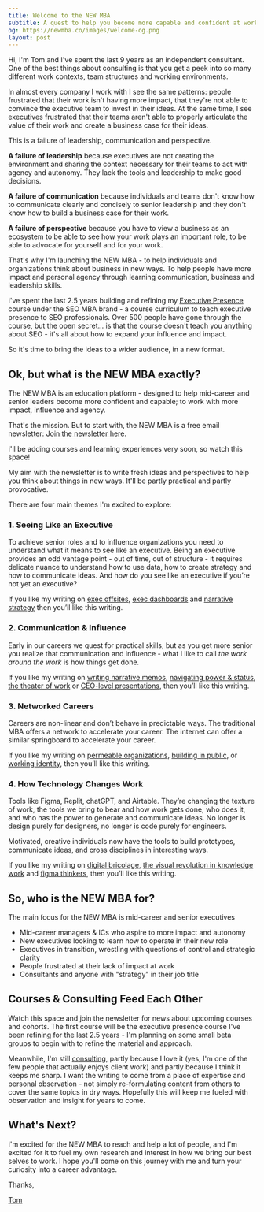 ```yaml
---
title: Welcome to the NEW MBA
subtitle: A quest to help you become more capable and confident at work
og: https://newmba.co/images/welcome-og.png
layout: post
---
```


Hi, I'm Tom and I've spent the last 9 years as an independent consultant. One of the best things about consulting is that you get a peek into so many different work contexts, team structures and working environments.

In almost every company I work with I see the same patterns: people frustrated that their work isn't having more impact, that they're not able to convince the executive team to invest in their ideas. At the same time, I see executives frustrated that their teams aren't able to properly articulate the value of their work and create a business case for their ideas.

This is a failure of leadership, communication and perspective.

**A failure of leadership** because executives are not creating the environment and sharing the context necessary for their teams to act with agency and autonomy. They lack the tools and leadership to make good decisions.

**A failure of communication** because individuals and teams don't know how to communicate clearly and concisely to senior leadership and they don't know how to build a business case for their work.

**A failure of perspective** because you have to view a business as an ecosystem to be able to see how your work plays an important role, to be able to advocate for yourself and for your work.

That's why I'm launching the NEW MBA - to help individuals and organizations think about business in new ways. To help people have more impact and personal agency through learning communication, business and leadership skills.

I've spent the last 2.5 years building and refining my [Executive Presence](https://seomba.com/executive-presence/) course under the SEO MBA brand - a course curriculum to teach executive presence to SEO professionals. Over 500 people have gone through the course, but the open secret... is that the course doesn't teach you anything about SEO - it's all about how to expand your influence and impact.

So it's time to bring the ideas to a wider audience, in a new format.

## Ok, but what is the NEW MBA exactly?

The NEW MBA is an education platform - designed to help mid-career and senior leaders become more confident and capable; to work with more impact, influence and agency.

That's the mission. But to start with, the NEW MBA is a free email newsletter: [Join the newsletter here](https://buttondown.email/newmba).

I'll be adding courses and learning experiences very soon, so watch this space!

My aim with the newsletter is to write fresh ideas and perspectives to help you think about things in new ways. It'll be partly practical and partly provocative.

There are four main themes I'm excited to explore:

### 1. Seeing Like an Executive

To achieve senior roles and to influence organizations you need to understand what it means to see like an executive. Being an executive provides an odd vantage point - out of time, out of structure - it requires delicate nuance to understand how to use data, how to create strategy and how to communicate ideas. And how do you see like an executive if you’re not yet an executive?

If you like my writing on [exec offsites](https://tomcritchlow.com/2022/10/06/exec-offsites/), [exec dashboards](https://tomcritchlow.com/2022/05/06/executive-dashboards/) and [narrative strategy](https://tomcritchlow.com/2020/02/20/narrative-strategy/) then you’ll like this writing.

### 2. Communication & Influence

Early in our careers we quest for practical skills, but as you get more senior you realize that communication and influence - what I like to call *the work around the work* is how things get done. 

If you like my writing on [writing narrative memos](https://newsletter.seomba.com/p/how-to-write-an-amazon-style-narrative), [navigating power & status](https://tomcritchlow.com/2020/06/24/navigating-power-status/), [the theater of work](https://tomcritchlow.com/2019/11/18/yes-and/) or [CEO-level presentations](https://newsletter.seomba.com/p/presenting-to-the-ceo-in-5-slides), then you’ll like this writing.

### 3. Networked Careers

Careers are non-linear and don’t behave in predictable ways. The traditional MBA offers a network to accelerate your career. The internet can offer a similar springboard to accelerate your career.

If you like my writing on [permeable organizations](https://littlefutures.substack.com/p/lf12-permeable-organizations), [building in public](https://tomcritchlow.com/2020/07/23/thinking-in-public/), or [working identity](https://littlefutures.substack.com/p/lf10-permissionless-identities), then you’ll like this writing.

### 4. How Technology Changes Work

Tools like Figma, Replit, chatGPT, and Airtable. They’re changing the texture of work, the tools we bring to bear and how work gets done, who does it, and who has the power to generate and communicate ideas. No longer is design purely for designers, no longer is code purely for engineers.

Motivated, creative individuals now have the tools to build prototypes, communicate ideas, and cross disciplines in interesting ways.

If you like my writing on [digital bricolage](https://tomcritchlow.com/2023/01/20/digital-bricolage/), [the visual revolution in knowledge work](https://newsletter.seomba.com/p/the-visual-revolution-in-knowledge) and [figma thinkers](https://figmathinkers.com/), then you’ll like this writing.

## So, who is the NEW MBA for?

The main focus for the NEW MBA is mid-career and senior executives

* Mid-career managers & ICs who aspire to more impact and autonomy
* New executives looking to learn how to operate in their new role
* Executives in transition, wrestling with questions of control and strategic clarity
* People frustrated at their lack of impact at work
* Consultants and anyone with "strategy" in their job title

## Courses & Consulting Feed Each Other

Watch this space and join the newsletter for news about upcoming courses and cohorts. The first course will be the executive presence course I've been refining for the last 2.5 years - I'm planning on some small beta groups to begin with to refine the material and approach.

Meanwhile, I'm still [consulting](/consulting), partly because I love it (yes, I'm one of the few people that actually enjoys client work) and partly because I think it keeps me sharp. I want the writing to come from a place of expertise and personal observation - not simply re-formulating content from others to cover the same topics in dry ways. Hopefully this will keep me fueled with observation and insight for years to come.

## What's Next?

I'm excited for the NEW MBA to reach and help a lot of people, and I'm excited for it to fuel my own research and interest in how we bring our best selves to work. I hope you'll come on this journey with me and turn your curiosity into a career advantage.

Thanks,

[Tom](https://tomcritchlow.com)